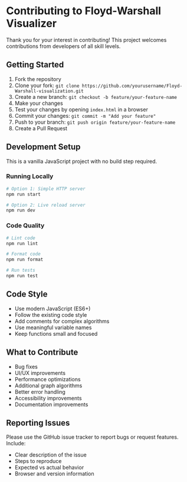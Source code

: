 # Contributing to Floyd-Warshall Visualizer

Thank you for your interest in contributing! This project welcomes contributions from developers of all skill levels.

## Getting Started

1. Fork the repository
2. Clone your fork: `git clone https://github.com/yourusername/Floyd-Warshall-visualization.git`
3. Create a new branch: `git checkout -b feature/your-feature-name`
4. Make your changes
5. Test your changes by opening `index.html` in a browser
6. Commit your changes: `git commit -m "Add your feature"`
7. Push to your branch: `git push origin feature/your-feature-name`
8. Create a Pull Request

## Development Setup

This is a vanilla JavaScript project with no build step required.

### Running Locally

```bash
# Option 1: Simple HTTP server
npm run start

# Option 2: Live reload server
npm run dev
```

### Code Quality

```bash
# Lint code
npm run lint

# Format code
npm run format

# Run tests
npm run test
```

## Code Style

- Use modern JavaScript (ES6+)
- Follow the existing code style
- Add comments for complex algorithms
- Use meaningful variable names
- Keep functions small and focused

## What to Contribute

- Bug fixes
- UI/UX improvements
- Performance optimizations
- Additional graph algorithms
- Better error handling
- Accessibility improvements
- Documentation improvements

## Reporting Issues

Please use the GitHub issue tracker to report bugs or request features. Include:

- Clear description of the issue
- Steps to reproduce
- Expected vs actual behavior
- Browser and version information
